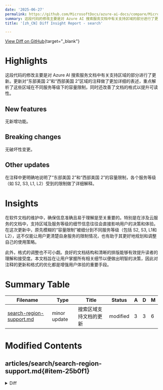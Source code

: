 ```yaml
---
date: '2025-06-27'
permalink: https://github.com/MicrosoftDocs/azure-ai-docs/compare/MicrosoftDocs:a20162d...MicrosoftDocs:44ebca9
summary: 这段代码的修改主要是对 Azure AI 搜索服务文档中有关支持区域的部分进行了更新。更新对“东部美国 2”和“西部美国 2”区域的注释做了更加详细的表述，重点解析了这些区域在不同服务等级下的容量限制，同时还改善了文档的格式以提升可读性。
title: '[zh_CN] Diff Insight Report - search'

---
```


[View Diff on GitHub](https://github.com/MicrosoftDocs/azure-ai-docs/compare/MicrosoftDocs:a20162d...MicrosoftDocs:44ebca9){target="_blank"}

# Highlights
这段代码的修改主要是对 Azure AI 搜索服务文档中有关支持区域的部分进行了更新。更新对“东部美国 2”和“西部美国 2”区域的注释做了更加详细的表述，重点解析了这些区域在不同服务等级下的容量限制，同时还改善了文档的格式以提升可读性。

## New features
无新增功能。

## Breaking changes
无破坏性变更。

## Other updates
在注释中更明确地说明了“东部美国 2”和“西部美国 2”的容量限制，各个服务等级（如 S2, S3, L1, L2）受到的限制做了详细解释。

# Insights
在软件文档的维护中，确保信息准确且易于理解是至关重要的。特别是在涉及云服务的文档中，支持区域及服务等级的细节信息往往会直接影响用户的决策和体验。在这次更新中，原先模糊的“容量限制”被细分到不同服务等级（包括 S2, S3, L1和L2），这不仅能让用户更清楚自身服务的限制情况，也有助于其更好地规划和调整自己的使用策略。

此外，格式的调整也不可小觑。良好的文档结构和清晰的排版能够有效提升读者的理解和接受度。本文档旨在让用户掌握所有相关细节以便做出明智的决策，因此对注释的更新和格式的优化都是增强用户体验的重要手段。

# Summary Table
|  Filename  | Type |    Title    | Status | A  | D  | M  |
|------------|------|-------------|--------|----|----|----|
| [search-region-support.md](#item-25b0f1) | minor update | 搜索区域支持文档的更新 | modified | 3 | 3 | 6 | 


# Modified Contents
## articles/search/search-region-support.md{#item-25b0f1}

<details>
<summary>Diff</summary>
````diff
@@ -45,16 +45,16 @@ You can create an Azure AI Search service in any of the following Azure public r
 | Canada East​​ ​|  |  | ✅ | ✅ |  |
 | ​Central US​​ | ✅ | ✅ | ✅ | ✅ | ✅ |
 | East US​ | ✅ | ✅ | ✅ | ✅ |  |
-| East US 2 ​ | ✅ | ✅ | ✅ | ✅ | ✅ |
+| East US 2 ​<sup>1</sup>  | ✅ | ✅ | ✅ | ✅ | ✅ |
 | Mexico Central |  | ✅ |  |  |  |
 | North Central US​ ​| ✅ |  | ✅ | ✅ | ✅ |
 | South Central US​ | ✅ | ✅ | ✅ | ✅ | ✅ |
 | West US​​ | ✅ |  | ✅ | ✅ | ✅ |
-| West US 2​ <sup>1</sup>​| ✅ | ✅ | ✅ | ✅ | ✅ |
+| West US 2​ ​| ✅ | ✅ | ✅ | ✅ | ✅ |
 | West US 3​ | ✅ | ✅ | ✅ | ✅ | ✅ |
 | West Central US​ ​ | ✅ |  | ✅ | ✅ |  |
 
-<sup>1</sup> This region has capacity constraints on all tiers.
+<sup>1</sup> This region has capacity constraints on the following tiers: S2, S3, L1, and L2.
 
 ### Europe
 
````
</details>

### Summary

```json
{
    "modification_type": "minor update",
    "modification_title": "搜索区域支持文档的更新"
}
```

### Explanation
该代码差异主要涉及对 Azure AI 搜索服务支持的区域列表进行了一些小幅度的更新。具体来说，修改了“东部美国 2”和“西部美国 2”这两个区域的注释，使其更加明确。原注释指出这两个区域存在容量限制，但新注释详细描述了这些区域对于不同服务等级（S2, S3, L1 和 L2）的限制。此外，进行了相应的格式调整，以提高可读性。总体来看，这些更改旨在加强文档的准确性和清晰性。


